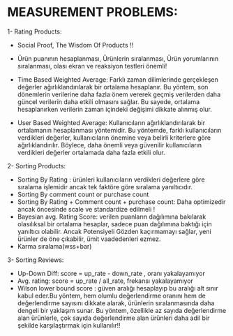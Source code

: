 # MEASUREMENT PROBLEMS:

1- Rating Products:

   - Social Proof, The Wisdom Of Products !!
   
   - Ürün puanının hesaplanması, Ürünlerin sıralanması, Ürün yorumlarının sıralanması, olası ekran ve reaksiyon testleri önemli!
   
   - Time Based Weighted Average: Farklı zaman dilimlerinde gerçekleşen değerler ağırlıklandırılarak bir ortalama hesaplanır. 
     Bu yöntem, son dönemlerin verilerine daha fazla önem vererek geçmiş verilerden daha güncel verilerin daha etkili olmasını sağlar. 
     Bu sayede, ortalama hesaplanırken verilerin zaman içindeki değişimi dikkate alınmış olur.   
   
   - User Based Weighted Average: Kullanıcıların ağırlıklandırılarak bir ortalamanın hesaplanması yöntemidir. 
     Bu yöntemde, farklı kullanıcıların verdikleri değerler, kullanıcıların önemine veya belirli kriterlere göre ağırlıklandırılır. 
     Böylece, daha önemli veya güvenilir kullanıcıların verdikleri değerler ortalamada daha fazla etkili olur.      

2- Sorting Products: 

   - Sorting By Rating : ürünleri kullanıcıların verdikleri değerlere göre sıralama işlemidir ancak tek faktöre göre sıralama yanıltıcıdır.
   - Sorting By comment count or purchase count
   - Sorting By Rating + Comment count + purchase count: Daha optimizedir ancak öncesinde scale ve standardize edilmeli !
   - Bayesian avg. Rating Score: verilen puanların dağılımına bakılarak olasılıksal bir ortalama hesaplar, sadece puan dağılımına baktığı 
     için yanıltıcı olabilir. Ancak Potensiyeli Gözden kaçırmamayı sağlar, yeni ürünler de öne çıkabilir, ümit vaadedenleri ezmez.
   - Karma sıralama(wss+bar)


3- Sorting Reviews:

   - Up-Down Diff: score = up_rate - down_rate , oranı yakalayamıyor
   - Avg. rating: score = up_rate / all_rate, frekansı yakalayamıyor
   - Wilson lower bound score : güven aralığı hesaplayıp bu aralığı alt sınır kabul eder.Bu yöntem, hem olumlu değerlendirme oranını 
     hem de değerlendirme sayısını dikkate alarak, ürünlerin sıralanmasında daha dengeli bir yaklaşım sunar. 
     Bu yöntem, özellikle az sayıda değerlendirme alan ürünlerle, çok sayıda değerlendirme alan ürünleri daha adil bir şekilde karşılaştırmak için kullanılır!!
